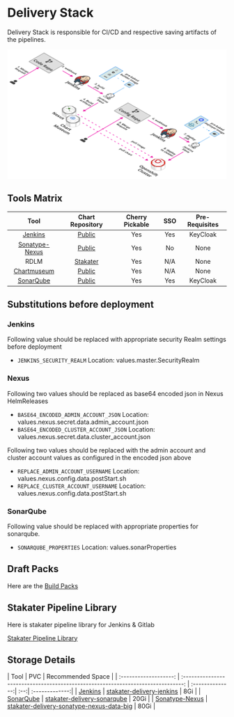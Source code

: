 # Delivery Stack

Delivery Stack is responsible for CI/CD and respective saving artifacts of the pipelines.

![Delivery](./image/delivery.png)

## Tools Matrix

|       Tool        | Chart Repository                                                     | Cherry Pickable | SSO | Pre-Requisites |
| :---------------: | :------------------------------------------------------------------: | :--------------:| :--:| :-------------:|
| [Jenkins](https://github.com/jenkinsci/jenkins) | [Public](https://github.com/helm/charts/tree/master/stable/jenkins)            |       Yes       | Yes |     KeyCloak   |
| [Sonatype-Nexus](https://github.com/sonatype/nexus-public)   | [Public](https://github.com/helm/charts/tree/master/stable/sonatype-nexus)     |       Yes       | No  |      None      |
| RDLM    | [Stakater](https://github.com/stakater-charts/restful-distributed-lock-manager)|       Yes       | N/A |      None      |
| [Chartmuseum](https://github.com/helm/chartmuseum)    | [Public](https://github.com/helm/charts/tree/master/stable/chartmuseum)|       Yes       | N/A |      None      |
| [SonarQube](https://github.com/SonarSource/sonarqube) | [Public](https://github.com/helm/charts/tree/master/stable/sonarqube)    | Yes |  Yes | KeyCloak |


## Substitutions before deployment

### Jenkins

Following value should be replaced with appropriate security Realm settings before deployment

- `JENKINS_SECURITY_REALM`               Location: values.master.SecurityRealm

### Nexus

Following two values should be replaced as base64 encoded json in Nexus HelmReleases

- `BASE64_ENCODED_ADMIN_ACCOUNT_JSON`    Location: values.nexus.secret.data.admin_account.json
- `BASE64_ENCODED_CLUSTER_ACCOUNT_JSON`  Location: values.nexus.secret.data.cluster_account.json


Following two values should be replaced with the admin account and cluster account values as configured in the encoded json above

- `REPLACE_ADMIN_ACCOUNT_USERNAME`       Location: values.nexus.config.data.postStart.sh
- `REPLACE_CLUSTER_ACCOUNT_USERNAME`     Location: values.nexus.config.data.postStart.sh

### SonarQube

Following value should be replaced with appropriate properties for sonarqube.

- `SONARQUBE_PROPERTIES`                 Location: values.sonarProperties

## Draft Packs

Here are the [Build Packs](https://github.com/stakater/draft-pack)

## Stakater Pipeline Library

Here is stakater pipeline library for Jenkins & Gitlab

[Stakater Pipeline Library](https://github.com/stakater/stakater-pipeline-library)

## Storage Details

|          Tool         |                            PVC                                     | Recommended Space |
| :-------------------: | :------------------------------------------------------------------------------: | :--------------:| :--:| :-------------:|
| [Jenkins](https://github.com/jenkinsci/jenkins)          | [stakater-delivery-jenkins](https://github.com/helm/charts/tree/master/stable/jenkins#persistence)                                 |     8Gi |
| [SonarQube](https://github.com/SonarSource/sonarqube)           | [stakater-delivery-sonarqube](https://github.com/helm/charts/tree/master/stable/sonarqube#configuration)                             |     20Gi |
| [Sonatype-Nexus](https://github.com/sonatype/nexus-public)           | [stakater-delivery-sonatype-nexus-data-big](https://github.com/helm/charts/tree/master/stable/sonatype-nexus#persistence)                             |     80Gi |
